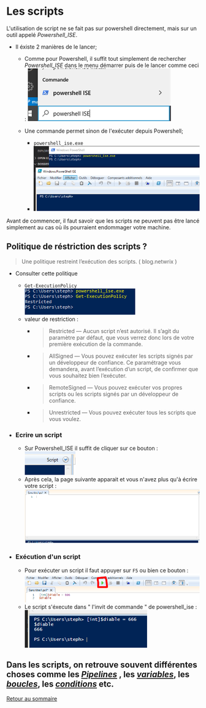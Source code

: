 # Les scripts   

L'utilisation de script ne se fait pas sur powershell directement, mais sur un outil appelé *Powershell_ISE*.     

- Il éxiste 2 manières de le lancer;   
    
    - Comme pour Powershell, il suffit tout simplement de rechercher *Powershell_ISE* dans le menu démarrer puis de le lancer comme ceci : ![pwsh_ISE](Images/pwsh_ISE.PNG)   

   
    - Une commande permet sinon de l'exécuter depuis Powershell;   
        - ```powershell_ise.exe```   
        - ![pwsh_ISE](Images/commande_pwsh_ise.PNG)   

Avant de commencer, il faut savoir que les scripts ne peuvent pas être lancé simplement au cas où ils pourraient endommager votre machine.   

## Politique de réstriction des scripts ?    

> Une politique restreint l’exécution des scripts. ( blog.netwrix )   

- Consulter cette politique   
    - ```Get-ExecutionPolicy```   
    ![politique](Images/politique_ise.PNG)   
    - valeur de restriction :   
        - >Restricted — Aucun script n’est autorisé. Il s’agit du paramètre par défaut, que vous verrez donc lors de votre première exécution de la commande.
        - > AllSigned — Vous pouvez exécuter les scripts signés par un développeur de confiance. Ce paramétrage vous demandera, avant l’exécution d’un script, de confirmer que vous souhaitez bien l’exécuter.
        - >RemoteSigned — Vous pouvez exécuter vos propres scripts ou les scripts signés par un développeur de confiance.
        - >Unrestricted — Vous pouvez exécuter tous les scripts que vous voulez.    
 

- ### Ecrire un script   
    - Sur Powershell_ISE il suffit de cliquer sur ce bouton : ![script](Images/script.PNG)   
    - Après cela, la page suivante apparait et vous n'avez plus qu'à écrire votre script : ![fichier script](Images/after_script.PNG)   
- ### Exécution d'un script   
    - Pour exécuter un script il faut appuyer sur ``F5`` ou bien ce bouton : ![lancement_script](Images/lancement_script.PNG)   
    - Le script s'éxecute dans " l'invit de commande " de powershell_ise : ![script afficher](Images/voir_script.PNG)




## Dans les scripts, on retrouve souvent différentes choses comme les [*Pipelines*](https://github.com/taobourmaud/Linux_dossier/blob/main/pipeline.md) , les [*variables*](https://github.com/taobourmaud/Linux_dossier/blob/main/variables.md), les [*boucles*](https://github.com/taobourmaud/Linux_dossier/blob/main/Boucles.md), les [*conditions*](https://github.com/taobourmaud/Linux_dossier/blob/main/Conditions.md) etc.  























[Retour au sommaire](https://github.com/taobourmaud/Linux_dossier/blob/main/README.md)  
        